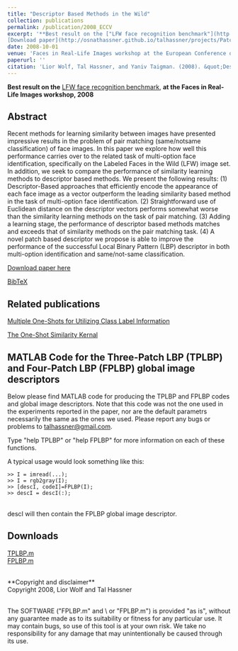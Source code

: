 ```yaml
---
title: "Descriptor Based Methods in the Wild"
collection: publications
permalink: /publication/2008_ECCV
excerpt: '**Best result on the ["LFW face recognition benchmark"](http://vis-www.cs.umass.edu/lfw/results.html)**, at the Faces in Real-Life Images workshop, 2008.<br/><br/>
[Download paper](http://osnathassner.github.io/talhassner/projects/Patchlbp/WolfHassnerTaigman_ECCVW08.pdf)'
date: 2008-10-01
venue: 'Faces in Real-Life Images workshop at the European Conference on Computer Vision (ECCV), Marseille'
paperurl: ''
citation: 'Lior Wolf, Tal Hassner, and Yaniv Taigman. (2008). &quot;Descriptor Based Methods in the Wild.&quot; <i>Faces in Real-Life Images workshop at the European Conference on Computer Vision (ECCV), Marseille</i>.'
---
```


**Best result on the** [LFW face recognition benchmark](http://vis-www.cs.umass.edu/lfw/results.html), **at the Faces in Real-Life Images workshop, 2008**

Abstract
------
Recent methods for learning similarity between images have presented impressive results in the problem of pair matching (same/notsame classification) of face images. In this paper we explore how well this performance carries over to the related task of multi-option face identification, specifically on the Labeled Faces in the Wild (LFW) image set. In addition, we seek to compare the performance of similarity learning methods to descriptor based methods. We present the following results: (1) Descriptor-Based approaches that efficiently encode the appearance of each face image as a vector outperform the leading similarity based method in the task of multi-option face identification. (2) Straightforward use of Euclidean distance on the descriptor vectors performs somewhat worse than the similarity learning methods on the task of pair matching. (3) Adding a learning stage, the performance of descriptor based methods matches and exceeds that of similarity methods on the pair matching task. (4) A novel patch based descriptor we propose is able to improve the performance of the successful Local Binary Pattern (LBP) descriptor in both multi-option identification and same/not-same classification. 

[Download paper here](http://osnathassner.github.io/talhassner/projects/Patchlbp/WolfHassnerTaigman_ECCVW08.pdf)

[BibTeX](http://osnathassner.github.io/talhassner/projects/Patchlbp/BibTeX.txt)

Related publications
------
[Multiple One-Shots for Utilizing Class Label Information](https://osnathassner.github.io/talhassner/publication/2009_BMVC)<br/>

[The One-Shot Similarity Kernal](https://osnathassner.github.io/talhassner/publication/2009_ICCV)<br/>

MATLAB Code for the Three-Patch LBP (TPLBP) and Four-Patch LBP (FPLBP) global image descriptors
------
Below please find MATLAB code for producing the TPLBP and FPLBP codes and global image descriptors. Note that this code was not the one used in the experiments reported in the paper, nor are the default parametrs necessarily the same as the ones we used. Please report any bugs or problems to talhassner@gmail.com.<br/>

Type "help TPLBP" or "help FPLBP" for more information on each of these functions.<br/>

A typical usage would look something like this:<br/>

    >> I = imread(...);
    >> I = rgb2gray(I);
    >> [descI, codeI]=FPLBP(I);
    >> descI = descI(:);
<br/>
descI will then contain the FPLBP global image descriptor.<br/>

Downloads
------
[TPLBP.m](https://osnathassner.github.io/talhassner/projects/Patchlbp/TPLBP.m)<br/>
[FPLBP.m](https://osnathassner.github.io/talhassner/projects/Patchlbp/FPLBP.m)<br/>

<br/>
**Copyright and disclaimer**
<br/>Copyright 2008, Lior Wolf and Tal Hassner

<br/>The SOFTWARE ("FPLBP.m" and \ or  "FPLBP.m") is provided "as is", without any guarantee made as to its suitability or fitness for any particular use.  It may contain bugs, so use of this tool is at your own risk. We take no responsibility for any damage that may unintentionally be caused through its use.



